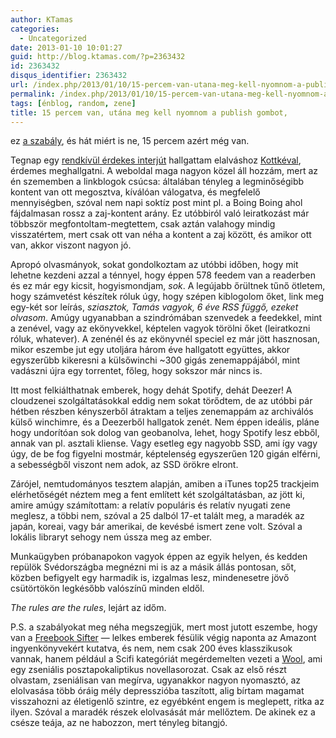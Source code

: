```yaml
---
author: KTamas
categories:
  - Uncategorized
date: 2013-01-10 10:01:27
guid: http://blog.ktamas.com/?p=2363432
id: 2363432
disqus_identifier: 2363432
url: /index.php/2013/01/10/15-percem-van-utana-meg-kell-nyomnom-a-publish-gombot/
permalink: /index.php/2013/01/10/15-percem-van-utana-meg-kell-nyomnom-a-publish-gombot/
tags: [énblog, random, zene]
title: 15 percem van, utána meg kell nyomnom a publish gombot,
---
```


ez [a szabály](http://www.joshweed.com/2013/01/i-have-15-minutes.html), és hát miért is ne, 15 percem azért még van.

Tegnap egy [rendkívül érdekes interjút](http://kottke.org/13/01/my-design-matters-interview) hallgattam elalváshoz [Kottkéval](http://kottke.org), érdemes meghallgatni. A weboldal maga nagyon közel áll hozzám, mert az én szememben a linkblogok csúcsa: általában tényleg a legminőségibb kontent van ott megosztva, kíválóan válogatva, és megfelelő mennyiségben, szóval nem napi soktíz post mint pl. a Boing Boing ahol fájdalmasan rossz a zaj-kontent arány. Ez utóbbiról való leiratkozást már többször megfontoltam-megtettem, csak aztán valahogy mindig visszatértem, mert csak ott van néha a kontent a zaj között, és amikor ott van, akkor viszont nagyon jó.

Apropó olvasmányok, sokat gondolkoztam az utóbbi időben, hogy mit lehetne kezdeni azzal a ténnyel, hogy éppen 578 feedem van a readerben és ez már egy kicsit, hogyismondjam, _sok_. A legújabb őrültnek tűnő ötletem, hogy számvetést készítek róluk úgy, hogy szépen kiblogolom őket, link meg egy-két sor leírás, _sziasztok, Tamás vagyok, 6 éve RSS függő, ezeket olvasom_. Amúgy ugyanabban a szindrómában szenvedek a feedekkel, mint a zenével, vagy az ekönyvekkel, képtelen vagyok törölni őket (leiratkozni róluk, whatever). A zenénél és az ekönyvnél speciel ez már jött hasznosan, mikor eszembe jut egy utoljára három éve hallgatott együttes, akkor egyszerűbb kikeresni a külsőwinchi ~300 gigás zenemappájából, mint vadászni újra egy torrentet, főleg, hogy sokszor már nincs is.

Itt most felkiálthatnak emberek, hogy dehát Spotify, dehát Deezer! A cloudzenei szolgáltatásokkal eddig nem sokat törődtem, de az utóbbi pár hétben részben kényszerből átraktam a teljes zenemappám az archiválós külső winchimre, és a Deezerből hallgatok zenét. Nem éppen ideális, pláne hogy undorítóan sok dolog van geobanolva, lehet, hogy Spotify lesz ebből, annak van pl. asztali kliense. Vagy esetleg egy nagyobb SSD, ami így vagy úgy, de be fog figyelni mostmár, képtelenség egyszerűen 120 gigán elférni, a sebességből viszont nem adok, az SSD örökre elront.

Zárójel, nemtudományos tesztem alapján, amiben a iTunes top25 trackjeim elérhetőségét néztem meg a fent említett két szolgáltatásban, az jött ki, amire amúgy számítottam: a relatív populáris és relatív nyugati zene meglesz, a többi nem, szóval a 25 dalból 17-et talált meg, a maradék az japán, koreai, vagy bár amerikai, de kevésbé ismert zene volt. Szóval a lokális libraryt sehogy nem ússza meg az ember.

Munkaügyben próbanapokon vagyok éppen az egyik helyen, és kedden repülök Svédországba megnézni mi is az a másik állás pontosan, sőt, közben befigyelt egy harmadik is, izgalmas lesz, mindenesetre jövő csütörtökön legkésőbb valószínű minden eldől.

_The rules are the rules_, lejárt az időm.

P.S. a szabályokat meg néha megszegjük, mert most jutott eszembe, hogy van a [Freebook Sifter](http://www.freebooksifter.com/) &#8212; lelkes emberek fésülik végig naponta az Amazont ingyenkönyvekért kutatva, és nem, nem csak 200 éves klasszikusok vannak, hanem például a Scifi kategóriát megérdemelten vezeti a [Wool](http://www.amazon.com/gp/product/B005FC52L0/ref=as_li_ss_tl?ie=UTF8&tag=listfreebooks-20), ami egy zseniális posztapokaliptikus novellasorozat. Csak az első részt olvastam, zseniálisan van megírva, ugyanakkor nagyon nyomasztó, az elolvasása több óráig mély depresszióba taszított, alig bírtam magamat visszahozni az életigenlő szintre, ez egyébként engem is meglepett, ritka az ilyen. Szóval a maradék részek elolvasását már mellőztem. De akinek ez a csésze teája, az ne habozzon, mert tényleg bitangjó.
